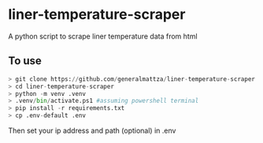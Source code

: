 # liner-temperature-scraper
A python script to scrape liner temperature data from html

## To use
```python
> git clone https://github.com/generalmattza/liner-temperature-scraper.git
> cd liner-temperature-scraper
> python -m venv .venv
> .venv/bin/activate.ps1 #assuming powershell terminal
> pip install -r requirements.txt
> cp .env-default .env
```
Then set your ip address and path (optional) in .env
